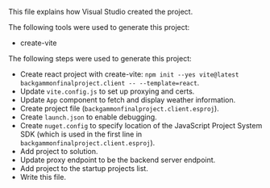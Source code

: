 This file explains how Visual Studio created the project.

The following tools were used to generate this project:
- create-vite

The following steps were used to generate this project:
- Create react project with create-vite: `npm init --yes vite@latest backgammonfinalproject.client -- --template=react`.
- Update `vite.config.js` to set up proxying and certs.
- Update `App` component to fetch and display weather information.
- Create project file (`backgammonfinalproject.client.esproj`).
- Create `launch.json` to enable debugging.
- Create `nuget.config` to specify location of the JavaScript Project System SDK (which is used in the first line in `backgammonfinalproject.client.esproj`).
- Add project to solution.
- Update proxy endpoint to be the backend server endpoint.
- Add project to the startup projects list.
- Write this file.
